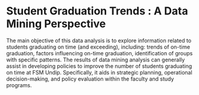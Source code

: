 # Student Graduation Trends : A Data Mining Perspective

The main objective of this data analysis is to explore information related to students graduating on time (and exceeding), including: trends of on-time graduation, factors influencing on-time graduation, identification of groups with specific patterns. The results of data mining analysis can generally assist in developing policies to improve the number of students graduating on time at FSM Undip. Specifically, it aids in strategic planning, operational decision-making, and policy evaluation within the faculty and study programs.
